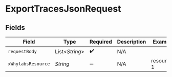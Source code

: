 # ExportTracesJsonRequest


## Fields

| Field              | Type               | Required           | Description        | Example            |
| ------------------ | ------------------ | ------------------ | ------------------ | ------------------ |
| `requestBody`      | List<*String*>     | :heavy_check_mark: | N/A                |                    |
| `xWhylabsResource` | *String*           | :heavy_minus_sign: | N/A                | resource-1         |
